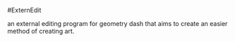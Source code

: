 #ExternEdit

an external editing program for geometry dash that aims to create an easier method of creating art.